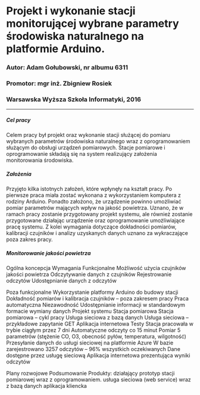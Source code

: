 # Projekt i wykonanie stacji monitorującej wybrane parametry środowiska naturalnego na platformie Arduino.
### Autor: Adam Gołubowski, nr albumu 6311
### Promotor: mgr inż. Zbigniew Rosiek
### Warsawska Wyższa Szkoła Informatyki, 2016
---
##### Cel pracy
Celem pracy był projekt oraz wykonanie stacji służącej do pomiaru wybranych parametrów środowiska naturalnego wraz z oprogramowaniem służącym do obsługi urządzeń pomiarowych. Stacje pomiarowe i oprogramowanie składają się na system realizujący założenia monitorowania środowiska. 
##### Założenia
Przyjęto kilka istotnych założeń, które wpłynęły na kształt pracy. Po pierwsze praca miała zostać wykonana z wykorzystaniem komputera z rodziny Arduino. Ponadto założono, że urządzenie powinno umożliwiać pomiar parametrów mających wpływ na jakość powietrza. Uznano, że w ramach pracy zostanie przygotowany projekt systemu, ale również zostanie przygotowane działając urządzenie oraz oprogramowanie umożliwiające pracę systemu. Z kolei wymagania dotyczące dokładności pomiarów, kalibracji czujników i analizy uzyskanych danych uznano za wykraczające poza zakres pracy.
##### Monitorowanie jakości powietrza
Ogólna koncepcja
Wymagania
Funkcjonalne
Możliwość użycia czujników jakości powietrza
Odczytywanie danych z czujników
Rejestrowanie odczytów
Udostępnianie danych z odczytów

Poza funkcjonalne
Wykorzystanie platformy Arduino do budowy stacji
Dokładność pomiarów i kalibracja czujników – poza zakresem pracy
Praca automatyczna 
Niezawodność 
Udostępnianie informacji w standardowym formacie wymiany danych 
Projekt systemu
Stacja pomiarowa
Stacja pomiarowa – cykl pracy
Usługa sieciowa z bazą danych
Usługa sieciowa – przykładowe zapytanie GET
Aplikacja internetowa
Testy
Stacja pracowała w trybie ciągłym przez 7 dni
Automatyczne odczyty co 15 minut
Pomiar 5 parametrów  (stężenie CO, O3, obecność pyłów, temperatura, wilgotność)
Przesyłanie danych do usługi sieciowej na platformie Azure
W bazie zarejestrowano 3257 odczytów – 96% wszystkich oczekiwanych
Dane dostępne przez usługę sieciową
Aplikacja internetowa prezentująca wyniki odczytów

Plany rozwojowe
Podsumowanie
Produkty:
działający prototyp stacji pomiarowej wraz z oprogramowaniem.
usługa sieciowa (web service) wraz z bazą danych
aplikacja kliencka 
